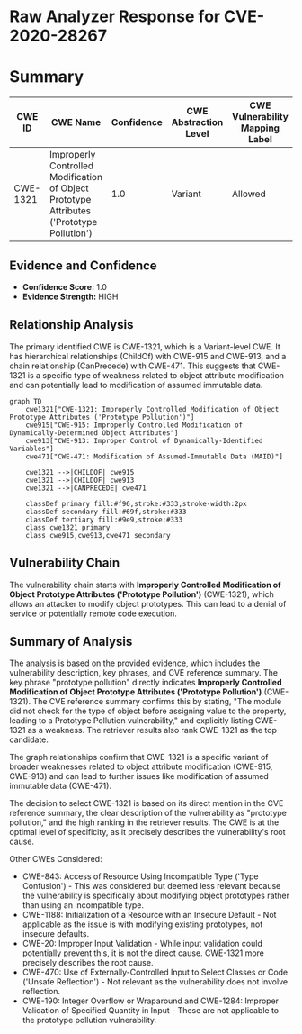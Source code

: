 # Raw Analyzer Response for CVE-2020-28267

# Summary
| CWE ID | CWE Name | Confidence | CWE Abstraction Level | CWE Vulnerability Mapping Label | CWE-Vulnerability Mapping Notes |
|---|---|---|---|---|---|
| CWE-1321 | Improperly Controlled Modification of Object Prototype Attributes ('Prototype Pollution') | 1.0 | Variant | Allowed | Primary CWE |

## Evidence and Confidence

*   **Confidence Score:** 1.0
*   **Evidence Strength:** HIGH

## Relationship Analysis
The primary identified CWE is CWE-1321, which is a Variant-level CWE. It has hierarchical relationships (ChildOf) with CWE-915 and CWE-913, and a chain relationship (CanPrecede) with CWE-471. This suggests that CWE-1321 is a specific type of weakness related to object attribute modification and can potentially lead to modification of assumed immutable data.

```mermaid
graph TD
    cwe1321["CWE-1321: Improperly Controlled Modification of Object Prototype Attributes ('Prototype Pollution')"]
    cwe915["CWE-915: Improperly Controlled Modification of Dynamically-Determined Object Attributes"]
    cwe913["CWE-913: Improper Control of Dynamically-Identified Variables"]
    cwe471["CWE-471: Modification of Assumed-Immutable Data (MAID)"]
    
    cwe1321 -->|CHILDOF| cwe915
    cwe1321 -->|CHILDOF| cwe913
    cwe1321 -->|CANPRECEDE| cwe471
    
    classDef primary fill:#f96,stroke:#333,stroke-width:2px
    classDef secondary fill:#69f,stroke:#333
    classDef tertiary fill:#9e9,stroke:#333
    class cwe1321 primary
    class cwe915,cwe913,cwe471 secondary
```

## Vulnerability Chain
The vulnerability chain starts with **Improperly Controlled Modification of Object Prototype Attributes ('Prototype Pollution')** (CWE-1321), which allows an attacker to modify object prototypes. This can lead to a denial of service or potentially remote code execution.

## Summary of Analysis
The analysis is based on the provided evidence, which includes the vulnerability description, key phrases, and CVE reference summary. The key phrase "prototype pollution" directly indicates **Improperly Controlled Modification of Object Prototype Attributes ('Prototype Pollution')** (CWE-1321). The CVE reference summary confirms this by stating, "The module did not check for the type of object before assigning value to the property, leading to a Prototype Pollution vulnerability," and explicitly listing CWE-1321 as a weakness. The retriever results also rank CWE-1321 as the top candidate.

The graph relationships confirm that CWE-1321 is a specific variant of broader weaknesses related to object attribute modification (CWE-915, CWE-913) and can lead to further issues like modification of assumed immutable data (CWE-471).

The decision to select CWE-1321 is based on its direct mention in the CVE reference summary, the clear description of the vulnerability as "prototype pollution," and the high ranking in the retriever results. The CWE is at the optimal level of specificity, as it precisely describes the vulnerability's root cause.

Other CWEs Considered:

*   CWE-843: Access of Resource Using Incompatible Type ('Type Confusion') - This was considered but deemed less relevant because the vulnerability is specifically about modifying object prototypes rather than using an incompatible type.
*   CWE-1188: Initialization of a Resource with an Insecure Default - Not applicable as the issue is with modifying existing prototypes, not insecure defaults.
*   CWE-20: Improper Input Validation - While input validation could potentially prevent this, it is not the direct cause. CWE-1321 more precisely describes the root cause.
*   CWE-470: Use of Externally-Controlled Input to Select Classes or Code ('Unsafe Reflection') - Not relevant as the vulnerability does not involve reflection.
*   CWE-190: Integer Overflow or Wraparound and CWE-1284: Improper Validation of Specified Quantity in Input - These are not applicable to the prototype pollution vulnerability.